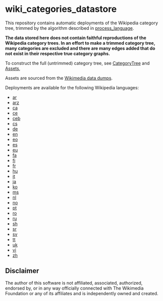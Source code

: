 # wiki_categories_datastore

This repository contains automatic deployments of the Wikipedia category tree, trimmed by the algorithm described in 
[process_language](https://github.com/jon-edward/wiki_categories/blob/main/wiki_categories/scripts/save_graph_run.py).

**The data stored here does not contain faithful reproductions of the Wikipedia category trees. In an effort to make a 
trimmed category tree, many categories are excluded and there are many edges added that do not exist in their respective 
true category graphs.**

To construct the full (untrimmed) category tree, see [CategoryTree](https://github.com/jon-edward/wiki_categories/blob/main/wiki_categories/core/category_tree.py) 
and [Assets](https://github.com/jon-edward/wiki_categories/blob/main/wiki_categories/core/assets/__init__.py),

Assets are sourced from the [Wikimedia data dumps](https://dumps.wikimedia.org/).

Deployments are available for the following Wikipedia languages:
 - [ar](https://ar.wikipedia.org)
 - [arz](https://arz.wikipedia.org)
 - [ca](https://ca.wikipedia.org)
 - [ce](https://ce.wikipedia.org)
 - [ceb](https://ceb.wikipedia.org)
 - [cs](https://cs.wikipedia.org)
 - [de](https://de.wikipedia.org)
 - [en](https://en.wikipedia.org)
 - [eo](https://eo.wikipedia.org)
 - [es](https://es.wikipedia.org)
 - [eu](https://eu.wikipedia.org)
 - [fa](https://fa.wikipedia.org)
 - [fi](https://fi.wikipedia.org)
 - [fr](https://fr.wikipedia.org)
 - [hu](https://hu.wikipedia.org)
 - [it](https://it.wikipedia.org)
 - [ja](https://ja.wikipedia.org)
 - [ko](https://ko.wikipedia.org)
 - [ms](https://ms.wikipedia.org)
 - [nl](https://nl.wikipedia.org)
 - [no](https://no.wikipedia.org)
 - [pt](https://pt.wikipedia.org)
 - [ro](https://ro.wikipedia.org)
 - [ru](https://ru.wikipedia.org)
 - [sh](https://sh.wikipedia.org)
 - [sr](https://sr.wikipedia.org)
 - [sv](https://sv.wikipedia.org)
 - [tt](https://tt.wikipedia.org)
 - [uk](https://uk.wikipedia.org)
 - [vi](https://vi.wikipedia.org)
 - [zh](https://zh.wikipedia.org)

## Disclaimer

The author of this software is not affiliated, associated, authorized, endorsed by, or in any way 
officially connected with The Wikimedia Foundation or any of its affiliates and is independently 
owned and created.
